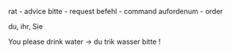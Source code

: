 rat - advice
bitte - request
befehl - command
aufordenum - order

du, ihr, Sie

You please drink water -> du trik wasser bitte !